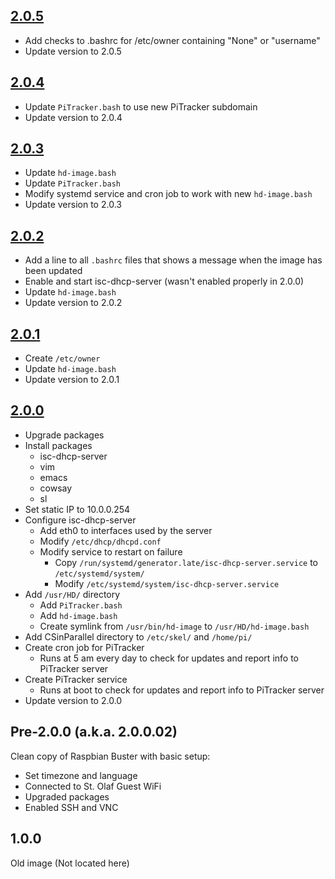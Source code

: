 ## [2.0.5](https://stogit.cs.stolaf.edu/hd-image/hd-image/blob/master/updates/2.0.5.yaml)
- Add checks to .bashrc for /etc/owner containing "None" or "username"
- Update version to 2.0.5


## [2.0.4](https://stogit.cs.stolaf.edu/hd-image/hd-image/blob/master/updates/2.0.4.yaml)
- Update `PiTracker.bash` to use new PiTracker subdomain
- Update version to 2.0.4


## [2.0.3](https://stogit.cs.stolaf.edu/hd-image/hd-image/blob/master/updates/2.0.3.yaml)
- Update `hd-image.bash`
- Update `PiTracker.bash`
- Modify systemd service and cron job to work with new `hd-image.bash`
- Update version to 2.0.3


## [2.0.2](https://stogit.cs.stolaf.edu/hd-image/hd-image/blob/master/updates/2.0.2.yaml)
- Add a line to all `.bashrc` files that shows a message when the image has been updated
- Enable and start isc-dhcp-server (wasn't enabled properly in 2.0.0)
- Update `hd-image.bash`
- Update version to 2.0.2


## [2.0.1](https://stogit.cs.stolaf.edu/hd-image/hd-image/blob/master/updates/2.0.1.yaml)
- Create `/etc/owner`
- Update `hd-image.bash`
- Update version to 2.0.1


## [2.0.0](https://stogit.cs.stolaf.edu/hd-image/hd-image/blob/master/updates/2.0.0.yaml)
- Upgrade packages
- Install packages
  - isc-dhcp-server
  - vim
  - emacs
  - cowsay
  - sl
- Set static IP to 10.0.0.254
- Configure isc-dhcp-server
  - Add eth0 to interfaces used by the server
  - Modify `/etc/dhcp/dhcpd.conf`
  - Modify service to restart on failure
    - Copy `/run/systemd/generator.late/isc-dhcp-server.service` to `/etc/systemd/system/`
    - Modify `/etc/systemd/system/isc-dhcp-server.service`
- Add `/usr/HD/` directory
  - Add `PiTracker.bash`
  - Add `hd-image.bash`
  - Create symlink from `/usr/bin/hd-image` to `/usr/HD/hd-image.bash`
- Add CSinParallel directory to `/etc/skel/` and `/home/pi/`
- Create cron job for PiTracker
  - Runs at 5 am every day to check for updates and report info to PiTracker server
- Create PiTracker service
  - Runs at boot to check for updates and report info to PiTracker server
- Update version to 2.0.0


## Pre-2.0.0 (a.k.a. 2.0.0.02)
Clean copy of Raspbian Buster with basic setup:
- Set timezone and language
- Connected to St. Olaf Guest WiFi
- Upgraded packages
- Enabled SSH and VNC


## 1.0.0
Old image (Not located here)
